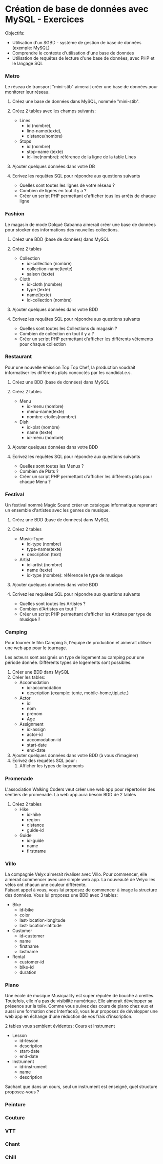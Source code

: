 # Création de base de données avec MySQL - Exercices

Objectifs:
- Utilisation d'un SGBD - système de gestion de base de données (exemple: MySQL)
- Comprendre le contexte d'utilisation d'une base de données 
- Utilisation de requêtes de lecture d'une base de données, avec PHP et le langage SQL 

### Metro

Le réseau de transport "mini-stib" aimerait créer une base de données pour monitorer leur réseau. 

1. Créez une base de données dans MySQL, nommée "mini-stib".  
2. Créez 2 tables avec les champs suivants: 
   - Lines
     - id (nombre), 
     - line-name(texte),
     - distance(nombre)
   - Stops
     - id (nombre)
     - stop-name (texte)
     - id-line(nombre): référence de la ligne de la table Lines

3. Ajouter quelques données dans votre DB
4. Ecrivez les requêtes SQL pour répondre  aux questions suivants
   - Quelles sont toutes les lignes de votre réseau ? 

   <!-- SELECT * FROM `line`  -->


   - Combien de lignes en tout il y a ? 
   
   <!-- SELECT * FROM `line` WHERE 1 -->
   
   - Créer un script PHP permettant d'afficher tous les arrêts de chaque ligne 

   <!-- SELECT *
   FROM line, stop   
   WHERE line.id = stop.id_line;  -->



### Fashion

Le magasin de mode Dolqué Gabanna aimerait créer une base de données pour stocker des informations des nouvelles collections.


1. Créez une BDD (base de données) dans MySQL
2. Créez 2 tables 
   -  Collection 
      -  id-collection (nombre)
      -  collection-name(texte)
      -  saison (texte)
   -  Cloth
      -  id-cloth (nombre)
      -  type (texte) 
      -  name(texte)
      -  id-collection (nombre)

3. Ajouter quelques données dans votre BDD
4. Ecrivez les requêtes SQL pour répondre  aux questions suivants
   - Quelles sont toutes les Collections du magasin ? 
   - Combien de collection en tout il y a ? 
   - Créer un script PHP permettant d'afficher les différents vêtements pour chaque collection   


### Restaurant

Pour une nouvelle émission Top Top Chef, la production voudrait informatiser les différents plats concoctés par les candidat.e.s. 


1. Créez une BDD (base de données) dans MySQL
2. Créez 2 tables 
   -  Menu 
      -  id-menu (nombre)
      -  menu-name(texte)
      -  nombre-etoiles(nombre)
   -  Dish
      -  id-plat (nombre)
      -  name (texte) 
      -  id-menu (nombre)

3. Ajouter quelques données dans votre BDD
4. Ecrivez les requêtes SQL pour répondre  aux questions suivants
   - Quelles sont toutes les Menus ? 
   - Combien de Plats ? 
   - Créer un script PHP permettant d'afficher les différents plats pour chaque Menu ?  

### Festival 

Un festival nommé Magic Sound créer un catalogue informatique reprenant un ensemble d'artistes avec les genres de musique.  


1. Créez une BDD (base de données) dans MySQL
2. Créez 2 tables 
   -  Music-Type
      -  id-type (nombre)
      -  type-name(texte)
      -  description (text)
   -  Artist
      -  id-artist (nombre)
      -  name (texte) 
      -  id-type (nombre): référence le type de musique

3. Ajouter quelques données dans votre BDD
4. Ecrivez les requêtes SQL pour répondre  aux questions suivants
   - Quelles sont toutes les Artistes ? 
   - Combien d'Artistes en tout ? 
   - Créer un script PHP permettant d'afficher les Artistes par type de musique ?  


### Camping

Pour tourner le film Camping 5, l'équipe de production et aimerait utiliser une web app pour le tournage. 

Les acteurs sont assignés un type de logement au camping pour une période donnée. Différents types de logements 
sont possibles. 

   1. Créer une BDD dans MySQL
   2. Créer les tables:
        - Accomodation
          - id-accomodation
          - description (example: tente, mobile-home,tipi,etc.)
        - Actor
          - id
          - nom
          - prenom
          - Age
        - Assignment
          - id-assign
          - actor-id
          - accomodation-id
          - start-date
          - end-date
   3. Ajouter quelques données dans votre BDD (à vous d'imaginer)
   4. Ecrivez des requêtes SQL pour :
         1. Afficher les types de logements
   

### Promenade

L'association Walking Coders veut créer une web app pour répertorier des sentiers de promenade. 
La web app aura besoin BDD de 2 tables  

1. Créez 2 tables 
   -  Hike
      -  id-hike
      -  region 
      -  distance
      -  guide-id
   -  Guide
      -  id-guide
      -  name
      -  firstname


### Villo

La compagnie Velyx aimerait rivaliser avec Villo. Pour commencer, elle aimerait commencer avec une simple web app. La nouveauté de Velyx: les vélos ont chacun une couleur différente.  
Faisant appel à vous, vous lui proposez de commencer à image la structure des données. 
Vous lui proposez une BDD avec 3 tables: 

   - Bike
     - id-bike
     - color 
     - last-location-longitude
     - last-location-latitude
   - Customer
     - id-customer
     - name
     - firstname
     - lastname
   - Rental
     - customer-id
     - bike-id
     - duration

### Piano

Une école de musique Musiquality est super réputée de bouche à oreilles. Toutefois, elle n'a pas de visibilité numérique. Elle aimerait développer sa présence sur la toile. 
Comme vous suivez des cours de piano chez eux et aussi une formation chez Interface3, vous leur proposez de développer une web app en échange d'une réduction de vos frais d'inscription.

2 tables vous semblent évidentes: Cours et Instrument

- Lesson
  - id-lesson
  - description
  - start-date
  - end-date
- Instrument
  - id-instrument
  - name
  - description

Sachant que dans un cours, seul un instrument est enseigné, quel structure proposez-vous ? 


### Peinture 

### Couture

### VTT 

### Chant 

### Chill
